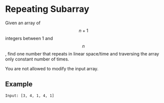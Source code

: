 # Repeating Subarray

Given an array of $$n+1$$ integers between 1 and $$n$$, find one number that repeats in linear space/time and traversing the array only constant number of times.

You are not allowed to modify the input array.

## Example
```
Input: [3, 4, 1, 4, 1]